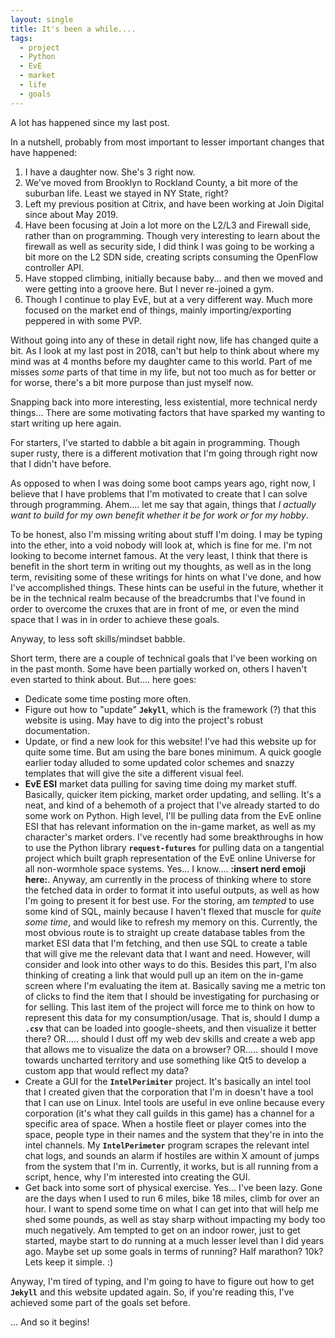 ```yaml
---
layout: single
title: It's been a while....
tags:
  - project
  - Python
  - EvE
  - market
  - life
  - goals
---
```


A lot has happened since my last post.

In a nutshell, probably from most important to lesser important changes that have happened:

1. I have a daughter now. She's 3 right now.
2. We've moved from Brooklyn to Rockland County, a bit more of the suburban life. Least we stayed in NY State, right?
3. Left my previous position at Citrix, and have been working at Join Digital since about May 2019.
4. Have been focusing at Join a lot more on the L2/L3 and Firewall side, rather than on programming. Though very interesting to learn about the firewall as well as security side, I did think I was going to be working a bit more on the L2 SDN side, creating scripts consuming the OpenFlow controller API.
5. Have stopped climbing, initially because baby... and then we moved and were getting into a groove here. But I never re-joined a gym.
6. Though I continue to play EvE, but at a very different way. Much more focused on the market end of things, mainly importing/exporting peppered in with some PVP.

Without going into any of these in detail right now, life has changed quite a bit. As I look at my last post in 2018, can't but help to think about where my mind was at 4 months before my daughter came to this world. Part of me misses *some* parts of that time in my life, but not too much as for better or for worse, there's a bit more purpose than just myself now.

Snapping back into more interesting, less existential, more technical nerdy things... There are some motivating factors that have sparked my wanting to start writing up here again.

For starters, I've started to dabble a bit again in programming. Though super rusty, there is a different motivation that I'm going through right now that I didn't have before.

As opposed to when I was doing some boot camps years ago, right now, I believe that I have problems that I'm motivated to create that I can solve through programming. Ahem.... let me say that again, things that *I actually want to build for my own benefit whether it be for work or for my hobby*.

To be honest, also I'm missing writing about stuff I'm doing. I may be typing into the ether, into a void nobody will look at, which is fine for me. I'm not looking to become internet famous. At the very least, I think that there is benefit in the short term in writing out my thoughts, as well as in the long term, revisiting some of these writings for hints on what I've done, and how I've accomplished things. These hints can be useful in the future, whether it be in the technical realm because of the breadcrumbs that I've found in order to overcome the cruxes that are in front of me, or even the mind space that I was in in order to achieve these goals.

Anyway, to less soft skills/mindset babble.

Short term, there are a couple of technical goals that I've been working on in the past month. Some have been partially worked on, others I haven't even started to think about. But.... here goes:

* Dedicate some time posting more often.
* Figure out how to "update" **`Jekyll`**, which is the framework (?) that this website is using. May have to dig into the project's robust documentation.
* Update, or find a new look for this website! I've had this website up for quite some time. But am using the bare bones minimum. A quick google earlier today alluded to some updated color schemes and snazzy templates that will give the site a different visual feel.
* **EvE ESI** market data pulling for saving time doing my market stuff. Basically, quicker item picking, market order updating, and selling. It's a neat, and kind of a behemoth of a project that I've already started to do some work on Python. High level, I'll be pulling data from the EvE online ESI that has relevant information on the in-game market, as well as my character's market orders. I've recently had some breakthroughs in how to use the Python library **`request-futures`** for pulling data on a tangential project which built graph representation of the EvE online Universe for all non-wormhole space systems. Yes... I know.... **:insert nerd emoji here:**. Anyway, am currently in the process of thinking where to store the fetched data in order to format it into useful outputs, as well as how I'm going to present it for best use. For the storing, am *tempted* to use some kind of SQL, mainly because I haven't flexed that muscle for *quite some time*, and would like to refresh my memory on this. Currently, the most obvious route is to straight up create database tables from the market ESI data that I'm fetching, and then use SQL to create a table that will give me the relevant data that I want and need. However, will consider and look into other ways to do this. Besides this part, I'm also thinking of creating a link that would pull up an item on the in-game screen where I'm evaluating the item at. Basically saving me a metric ton of clicks to find the item that I should be investigating for purchasing or for selling. This last item of the project will force me to think on how to represent this data for my consumption/usage. That is, should I dump a **`.csv`** that can be loaded into google-sheets, and then visualize it better there? OR..... should I dust off my web dev skills and create a web app that allows me to visualize the data on a browser? OR..... should I move towards uncharted territory and use something like Qt5 to develop a custom app that would reflect my data?
* Create a GUI for the **`IntelPerimiter`** project. It's basically an intel tool that I created given that the corporation that I'm in doesn't have a tool that I can use on Linux. Intel tools are useful in eve online because every corporation (it's what they call guilds in this game) has a channel for a specific area of space. When a hostile fleet or player comes into the space, people type in their names and the system that they're in into the intel channels. My **`IntelPerimeter`** program scrapes the relevant intel chat logs, and sounds an alarm if hostiles are within X amount of jumps from the system that I'm in. Currently, it works, but is all running from a script, hence, why I'm interested into creating the GUI.
* Get back into some sort of physical exercise. Yes... I've been lazy. Gone are the days when I used to run 6 miles, bike 18 miles, climb for over an hour. I want to spend some time on what I can get into that will help me shed some pounds, as well as stay sharp without impacting my body too much negatively. Am tempted to get on an indoor rower, just to get started, maybe start to do running at a much lesser level than I did years ago. Maybe set up some goals in terms of running? Half marathon? 10k? Lets keep it simple. :)

Anyway, I'm tired of typing, and I'm going to have to figure out how to get **`Jekyll`** and this website updated again. So, if you're reading this, I've achieved some part of the goals set before.

... And so it begins!

